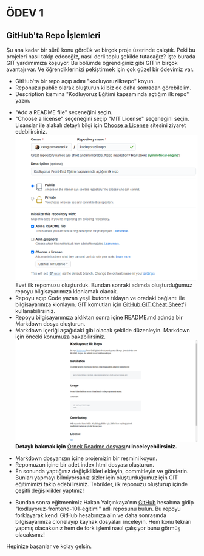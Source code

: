 # ÖDEV 1

## GitHub'ta Repo İşlemleri
Şu ana kadar bir sürü konu gördük ve birçok proje üzerinde çalıştık. Peki bu projeleri nasıl takip edeceğiz, nasıl derli toplu şekilde tutacağız? İşte burada GIT yardımımıza koşuyor. Bu bölümde öğrendiğiniz gibi GIT'in birçok avantajı var. Ve öğrendiklerinizi pekiştirmek için çok güzel bir ödevimiz var.
- GitHub'ta bir repo açıp adını "kodluyoruzilkrepo" koyun.
- Reponuzu public olarak oluşturun ki biz de daha sonradan görebilelim.
- Description kısmına "Kodluyoruz Eğitimi kapsamında açtığım ilk repo" yazın.
* "Add a README file" seçeneğini seçin.
* "Choose a license" seçeneğini seçip "MIT License" seçeneğini seçin. Lisanslar ile alakalı detaylı bilgi için [Choose a License](https://choosealicense.com/) sitesini ziyaret edebilirsiniz.
![image](https://raw.githubusercontent.com/Kodluyoruz/taskforce/main/git/odev1/figures/github.png)
Evet ilk repomuzu oluşturduk. Bundan sonraki adımda oluşturduğumuz repoyu bilgisayarımıza klonlamak olacak.
* Repoyu açıp Code yazan yeşil butona tıklayın ve oradaki bağlantı ile bilgisayarınıza klonlayın. GIT komutları için [GitHub GIT Cheat Sheet](https://education.github.com/git-cheat-sheet-education.pdf)'i kullanabilirsiniz.
* Repoyu bilgisayarımıza aldıktan sonra içine README.md adında bir Markdown dosya oluşturun.
* Markdown içeriği aşağıdaki gibi olacak şekilde düzenleyin. Markdown için önceki konumuza bakabilirsiniz.
![image](https://raw.githubusercontent.com/Kodluyoruz/taskforce/main/git/odev1/figures/markdown.png)
**Detaylı bakmak için** [Örnek Readme dosyası](https://github.com/Kodluyoruz/taskforce/blob/main/git/odev1/ornekreadme.md)**nı inceleyebilirsiniz.**
- Markdown dosyanızın içine projemizin bir resmini koyun.
- Repomuzun içine bir adet index.html dosyası oluşturun.
- En sonunda yaptığınız değişiklikleri ekleyin, commitleyin ve gönderin. Bunları yapmayı bilmiyorsanız sizler için oluşturduğumuz için GIT eğitimimizi takip edebilirsiniz.
Tebrikler, ilk reponuzu oluşturup içinde çeşitli değişiklikler yaptınız!
* Bundan sonra eğitmenimiz Hakan Yalçınkaya'nın [GitHub](https://github.com/hakanyalcinkaya) hesabına gidip "kodluyoruz-frontend-101-egitimi" adlı reposunu bulun. Bu repoyu forklayarak kendi GitHub hesabınıza alın ve daha sonrasında bilgisayarınıza clonelayıp kaynak dosyaları inceleyin. Hem konu tekrarı yapmış olacaksınız hem de fork işlemi nasıl çalışıyor bunu görmüş olacaksınız!

Hepinize başarılar ve kolay gelsin.

